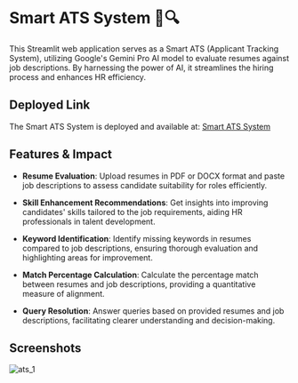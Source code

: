# Smart ATS System 💼🔍

This Streamlit web application serves as a Smart ATS (Applicant Tracking System), utilizing Google's Gemini Pro AI model to evaluate resumes against job descriptions. By harnessing the power of AI, it streamlines the hiring process and enhances HR efficiency.

## Deployed Link
The Smart ATS System is deployed and available at: [Smart ATS System](https://huggingface.co/spaces/Parthiban97/ATS_Smart_System)

## Features & Impact

- **Resume Evaluation**: Upload resumes in PDF or DOCX format and paste job descriptions to assess candidate suitability for roles efficiently.

- **Skill Enhancement Recommendations**: Get insights into improving candidates' skills tailored to the job requirements, aiding HR professionals in talent development.

- **Keyword Identification**: Identify missing keywords in resumes compared to job descriptions, ensuring thorough evaluation and highlighting areas for improvement.

- **Match Percentage Calculation**: Calculate the percentage match between resumes and job descriptions, providing a quantitative measure of alignment.

- **Query Resolution**: Answer queries based on provided resumes and job descriptions, facilitating clearer understanding and decision-making.

## Screenshots

![ats_1](https://github.com/Parthiban-R-3997/Smart-ATS-System-Using-Google-Gemini/assets/26496805/eed50921-ef63-4158-9905-03bbf202d72e)



